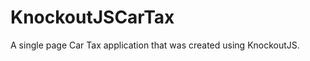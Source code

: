 KnockoutJSCarTax
================

A single page Car Tax application that was created using KnockoutJS.